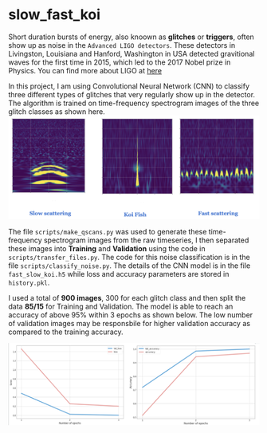 # slow_fast_koi

Short duration bursts of energy, also knoown as **glitches** or **triggers**, often show up as noise in the `Advanced LIGO detectors`. These detectors in Livingston, Louisiana and Hanford, Washington in USA detected gravitional waves for the first time in 2015, which led to the 2017 Nobel prize in Physics. You can find more about LIGO at [here](https://www.ligo.org)

In this project, I am using Convolutional Neural Network (CNN) to classify three different types of glitches that very regularly show up in the detector. The algorithm is trained on time-frequency spectrogram images of the three glitch classes as shown here.
![glitch_classes](Images/classes.png)

The file `scripts/make_qscans.py` was used to generate these time-frequency spectrogram images from the raw timeseries, I then separated these images into **Training** and **Validation** using the code in `scripts/transfer_files.py`. The code for this noise classification is in the file `scripts/classify_noise.py`. 
The details of the CNN model is in the file `fast_slow_koi.h5` while loss and accuracy parameters are stored in `history.pkl`. 

I used a total of **900 images**, 300 for each glitch class and then split the data **85/15** for Training and Validation. The model is able to reach an accuracy of above 95% within 3 epochs as shown below. The low number of validation images may be responsbile for higher validation accuracy as compared to the training accuracy.

![loss_accuracy](Images/loss_acc.png)
